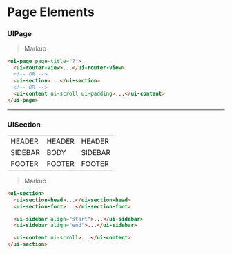 # Page Elements

### UIPage

> Markup

```html
<ui-page page-title="?">
  <ui-router-view>...</ui-router-view>
  <!-- OR -->
  <ui-section>...</ui-section>
  <!-- OR -->
  <ui-content ui-scroll ui-padding>...</ui-content>
</ui-page>
```

---

### UISection

|         |        |         |
| ------- | ------ | ------- |
| HEADER  | HEADER | HEADER  |
| SIDEBAR | BODY   | SIDEBAR |
| FOOTER  | FOOTER | FOOTER  |

> Markup

```html
<ui-section>
  <ui-section-head>...</ui-section-head>
  <ui-section-foot>...</ui-section-foot>

  <ui-sidebar align="start">...</ui-sidebar>
  <ui-sidebar align="end">...</ui-sidebar>

  <ui-content ui-scroll>...</ui-content>
</ui-section>
```
